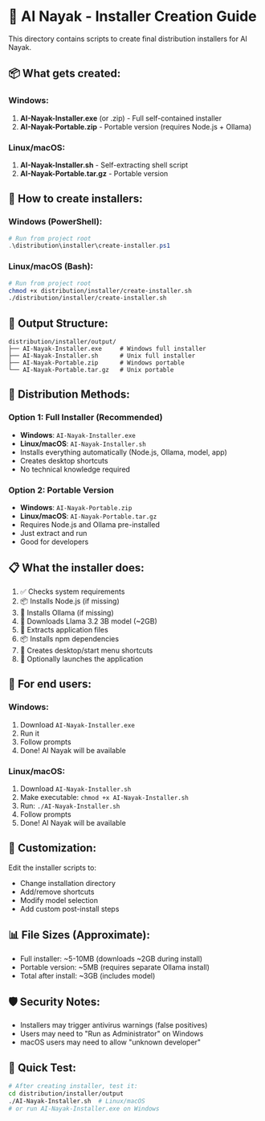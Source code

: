 # 🚀 AI Nayak - Installer Creation Guide

This directory contains scripts to create final distribution installers for AI Nayak.

## 📦 What gets created:

### Windows:
1. **AI-Nayak-Installer.exe** (or .zip) - Full self-contained installer
2. **AI-Nayak-Portable.zip** - Portable version (requires Node.js + Ollama)

### Linux/macOS:
1. **AI-Nayak-Installer.sh** - Self-extracting shell script
2. **AI-Nayak-Portable.tar.gz** - Portable version

## 🔧 How to create installers:

### Windows (PowerShell):
```powershell
# Run from project root
.\distribution\installer\create-installer.ps1
```

### Linux/macOS (Bash):
```bash
# Run from project root
chmod +x distribution/installer/create-installer.sh
./distribution/installer/create-installer.sh
```

## 📂 Output Structure:
```
distribution/installer/output/
├── AI-Nayak-Installer.exe     # Windows full installer
├── AI-Nayak-Installer.sh      # Unix full installer  
├── AI-Nayak-Portable.zip      # Windows portable
└── AI-Nayak-Portable.tar.gz   # Unix portable
```

## 🎯 Distribution Methods:

### Option 1: Full Installer (Recommended)
- **Windows**: `AI-Nayak-Installer.exe`
- **Linux/macOS**: `AI-Nayak-Installer.sh`
- Installs everything automatically (Node.js, Ollama, model, app)
- Creates desktop shortcuts
- No technical knowledge required

### Option 2: Portable Version
- **Windows**: `AI-Nayak-Portable.zip`
- **Linux/macOS**: `AI-Nayak-Portable.tar.gz`
- Requires Node.js and Ollama pre-installed
- Just extract and run
- Good for developers

## 📋 What the installer does:

1. ✅ Checks system requirements
2. 📦 Installs Node.js (if missing)
3. 🤖 Installs Ollama (if missing)
4. 🧠 Downloads Llama 3.2 3B model (~2GB)
5. 📁 Extracts application files
6. 📦 Installs npm dependencies
7. 🔗 Creates desktop/start menu shortcuts
8. 🚀 Optionally launches the application

## 🎉 For end users:

### Windows:
1. Download `AI-Nayak-Installer.exe`
2. Run it
3. Follow prompts
4. Done! AI Nayak will be available

### Linux/macOS:
1. Download `AI-Nayak-Installer.sh`
2. Make executable: `chmod +x AI-Nayak-Installer.sh`
3. Run: `./AI-Nayak-Installer.sh`
4. Follow prompts
5. Done! AI Nayak will be available

## 🔧 Customization:

Edit the installer scripts to:
- Change installation directory
- Add/remove shortcuts
- Modify model selection
- Add custom post-install steps

## 📊 File Sizes (Approximate):
- Full installer: ~5-10MB (downloads ~2GB during install)
- Portable version: ~5MB (requires separate Ollama install)
- Total after install: ~3GB (includes model)

## 🛡️ Security Notes:
- Installers may trigger antivirus warnings (false positives)
- Users may need to "Run as Administrator" on Windows
- macOS users may need to allow "unknown developer"

## 🚀 Quick Test:
```bash
# After creating installer, test it:
cd distribution/installer/output
./AI-Nayak-Installer.sh  # Linux/macOS
# or run AI-Nayak-Installer.exe on Windows
```

